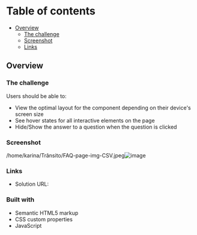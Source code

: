 # Table of contents

- [Overview](#overview)
  - [The challenge](#the-challenge)
  - [Screenshot](#screenshot)
  - [Links](#links)


## Overview

### The challenge

Users should be able to:

- View the optimal layout for the component depending on their device's screen size
- See hover states for all interactive elements on the page
- Hide/Show the answer to a question when the question is clicked

### Screenshot

/home/karina/Trânsito/FAQ-page-img-CSV.jpeg![image](https://user-images.githubusercontent.com/101573659/198394675-f30d3b42-d28b-42b0-b2f8-00afb95c08a1.png)


### Links

- Solution URL: 


### Built with

- Semantic HTML5 markup
- CSS custom properties
- JavaScript
